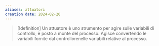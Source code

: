 ```yaml
---
aliases: attuatori
creation date: 2024-02-20
---
```


>[!definition]
>Un attuatore è uno strumento per agire sulle variabili di controllo, è posto a monte del processo.
>Agisce convertendo le variabili fornite dal controllorenelle variabili relative al processo.